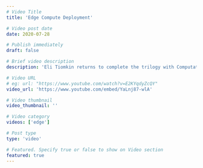 ```yaml
---
# Video Title
title: 'Edge Compute Deployment'

# Video post date
date: 2020-07-28

# Publish immediately
draft: false

# Brief video description
description: 'Eli Tiomkin returns to complete the trilogy with Computational Storage:  Edge Compute Deployment. He discusses how an edge computing future might look, and how computational storage operates in a cloud, edge node, and edge device environment. This video is Part 3 of the SNIA Computational Storage series, which includes Computational Storage:  What Is Computational Storage, and Computational Storage:  Advantages of Reducing Data Movement.'

# Video URL
# eg: url: "https://www.youtube.com/watch?v=E2KYqdyZcQY"
video_url: 'https://www.youtube.com/embed/YaLnj87-wlA'

# Video thumbnail
video_thumbnail: ''

# Video category
videos: ['edge']

# Post type
type: 'video'

# Featured. Specify true or false to show on Video section
featured: true
---
```


<!--- Do not write any content here. The front matter is the only required information. -->
